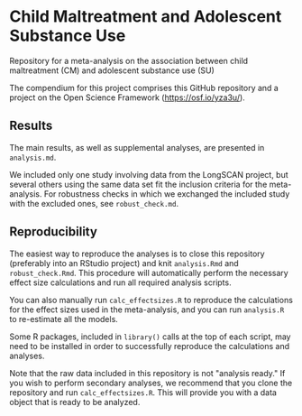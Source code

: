 # Child Maltreatment and Adolescent Substance Use

Repository for a meta-analysis on the association between child maltreatment
(CM) and adolescent substance use (SU)

The compendium for this project comprises this GitHub repository and a project
on the Open Science Framework (https://osf.io/yza3u/).

## Results

The main results, as well as supplemental analyses, are presented in
`analysis.md`.

We included only one study involving data from the LongSCAN project, but several
others using the same data set fit the inclusion criteria for the meta-analysis.
For robustness checks in which we exchanged the included study with the excluded
ones, see `robust_check.md`.

## Reproducibility

The easiest way to reproduce the analyses is to close this repository
(preferably into an RStudio project) and knit `analysis.Rmd` and
`robust_check.Rmd`. This procedure will automatically perform the necessary
effect size calculations and run all required analysis scripts.

You can also manually run `calc_effectsizes.R` to reproduce the calculations for
the effect sizes used in the meta-analysis, and you can run `analysis.R` to
re-estimate all the models.

Some R packages, included in `library()` calls at the top of each script, may
need to be installed in order to successfully reproduce the calculations and
analyses.

Note that the raw data included in this repository is not "analysis ready." If
you wish to perform secondary analyses, we recommend that you clone the
repository and run `calc_effectsizes.R`. This will provide you with a data
object that is ready to be analyzed.